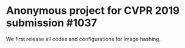 # Anonymous project for CVPR 2019 submission #1037
We first release all codes and configurations for image hashing.

